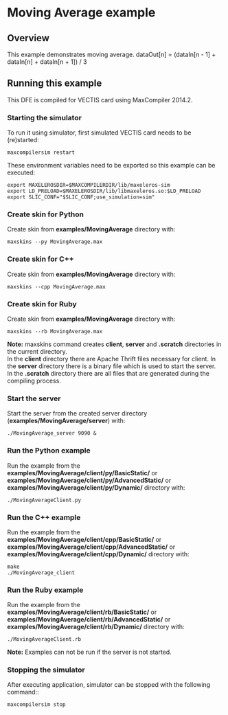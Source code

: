 # Moving Average example

## Overview

This example demonstrates moving average. dataOut[n] = (dataIn[n - 1] + dataIn[n] + dataIn[n + 1]) / 3

## Running this example

This DFE is compiled for VECTIS card using MaxCompiler 2014.2.

### Starting the simulator

To run it using simulator, first simulated VECTIS card needs to be (re)started:

    maxcompilersim restart

These environment variables need to be exported so this example can be executed:

    export MAXELEROSDIR=$MAXCOMPILERDIR/lib/maxeleros-sim
    export LD_PRELOAD=$MAXELEROSDIR/lib/libmaxeleros.so:$LD_PRELOAD
    export SLIC_CONF="$SLIC_CONF;use_simulation=sim"

### Create skin for Python

Create skin from **examples/MovingAverage** directory with:

    maxskins --py MovingAverage.max

### Create skin for C++

Create skin from **examples/MovingAverage** directory with:

    maxskins --cpp MovingAverage.max
    
### Create skin for Ruby

Create skin from **examples/MovingAverage** directory with:

    maxskins --rb MovingAverage.max
    
**Note:** maxskins command creates **client**, **server** and **.scratch** directories in the current directory.    
In the **client** directory there are Apache Thrift files necessary for client. 
In the **server** directory there is a binary file which is used to start the server.   
In the **.scratch** directory there are all files that are generated during the compiling process.  

### Start the server

Start the server from the created server directory (**examples/MovingAverage/server**) with:

    ./MovingAverage_server 9090 &

### Run the Python example

Run the example from the **examples/MovingAverage/client/py/BasicStatic/** or **examples/MovingAverage/client/py/AdvancedStatic/** or **examples/MovingAverage/client/py/Dynamic/** directory with:

    ./MovingAverageClient.py

### Run the C++ example

Run the example from the **examples/MovingAverage/client/cpp/BasicStatic/** or **examples/MovingAverage/client/cpp/AdvancedStatic/** or **examples/MovingAverage/client/cpp/Dynamic/** directory with:

    make
    ./MovingAverage_client


### Run the Ruby example

Run the example from the **examples/MovingAverage/client/rb/BasicStatic/** or **examples/MovingAverage/client/rb/AdvancedStatic/** or **examples/MovingAverage/client/rb/Dynamic/** directory with:

    ./MovingAverageClient.rb
    
**Note:** Examples can not be run if the server is not started. 

### Stopping the simulator

After executing application, simulator can be stopped with the following command::

    maxcompilersim stop
